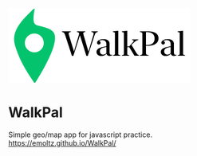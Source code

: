 ![](images/logo_black.png)
# WalkPal
Simple geo/map app for javascript practice. https://emoltz.github.io/WalkPal/
